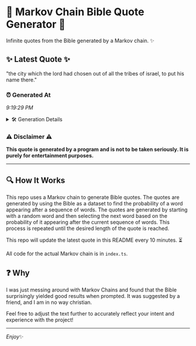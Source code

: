 # 📖 Markov Chain Bible Quote Generator 📖

Infinite quotes from the Bible generated by a Markov chain. ✨

## ✨ Latest Quote ✨
"the city which the lord had chosen out of all the tribes of israel, to put his name there."

### ⏰ Generated At
*9:19:29 PM*

<details>
    <summary>🛠️ Generation Details</summary>
    <p>
        <strong>🌱 Seed:</strong> the<br>
        <strong>🔄 Iterations:</strong> 18<br>
        <strong>📜 Context History:</strong><br>[ the ]: city<br>[ the, city ]: which<br>[ the, city, which ]: the<br>[ the, city, which, the ]: lord<br>[ the, city, which, the, lord ]: had<br>[ the, city, which, the, lord, had ]: chosen<br>[ city, which, the, lord, had, chosen ]: out<br>[ which, the, lord, had, chosen, out ]: of<br>[ the, lord, had, chosen, out, of ]: all<br>[ lord, had, chosen, out, of, all ]: the<br>[ had, chosen, out, of, all, the ]: tribes<br>[ chosen, out, of, all, the, tribes ]: of<br>[ out, of, all, the, tribes, of ]: israel,<br>[ of, all, the, tribes, of, israel, ]: to<br>[ all, the, tribes, of, israel,, to ]: put<br>[ the, tribes, of, israel,, to, put ]: his<br>[ tribes, of, israel,, to, put, his ]: name<br>[ of, israel,, to, put, his, name ]: there.<br>
    </p>
</details>

### ⚠️ Disclaimer ⚠️
**This quote is generated by a program and is not to be taken seriously. It is purely for entertainment purposes.**

---

## 🔍 How It Works

This repo uses a Markov chain to generate Bible quotes. The quotes are generated by using the Bible as a dataset to find the probability of a word appearing after a sequence of words. The quotes are generated by starting with a random word and then selecting the next word based on the probability of it appearing after the current sequence of words. This process is repeated until the desired length of the quote is reached.

This repo will update the latest quote in this README every 10 minutes. ⏳

All code for the actual Markov chain is in `index.ts`.

## ❓ Why

I was just messing around with Markov Chains and found that the Bible surprisingly yielded good results when prompted. 
It was suggested by a friend, and I am in no way christian.

Feel free to adjust the text further to accurately reflect your intent and experience with the project!

---

*Enjoy*✨
